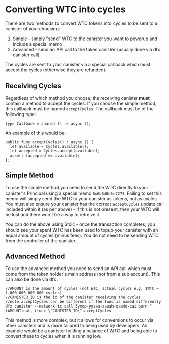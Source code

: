 
# Converting WTC into cycles

There are two methods to convert WTC tokens into cycles to be sent to a canister of your choosing:
1. Simple - simply "send" WTC to the canister you want to powerup and include a special memo
2. Advanced - send an API call to the token canister (usually done via dfx canister call)

The cycles are sent to your canister via a special callback which must accept the cycles (otherwise they are refunded).

## Receiving Cycles

Regardless of which method you choose, the receiving canister **must** contain a method to accept the cycles. If you choose the simple method, this callback must be named `acceptCycles`. The callback must be of the following type:

```
type Callback = shared () -> async ();
```

An example of this would be:
```
public func acceptCycles() : async () {
  let available = Cycles.available();
  let accepted = Cycles.accept(available);
  assert (accepted == available);
};
```

## Simple Method

To use the simple method you need to send the WTC directly to your canister's Principal using a special memo `0x6b646b6e7273`. Failing to set this memo will simply send the WTC to your canister as tokens, not as cycles. You must also ensure your canister has the correct `acceptCycles` update call included within it (as per above) - if this is not present, then your WTC will be lost and there won't be a way to retreive it.

You can do the above using Stoic - once the transaction completes, you should see your spent WTC has been used to topup your canister with an equal amount of cycles (minus fees). You do not need to be sending WTC from the controller of the canister.

## Advanced Method

To use the advanced method you need to send an API call which must come from the token holder's main address (not from a sub account). This can also be done via dfx:
```
//AMOUNT is the amount of cycles (not WTC, actual cycles e.g. 1WTC = 1_000_000_000_000 cycles)
//CANISTER_ID is the id of the canister receiving the cycles
//note acceptCycles can be different if the func is named differently
dfx canister --network ic call 5ymop-yyaaa-aaaah-qaa4q-cai burn "(AMOUNT:nat, (func \"CANISTER_ID\".acceptCycles
```
This method is more complex, but it allows for conversions to occur via other canisters and is more tailored to being used by developers. An example would be a canister holding a balance of WTC and being able to convert these to cycles when it is running low.
